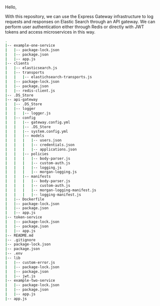 Hello,

With this repository, we can use the Express Gateway infrastructure to log requests and responses on Elastic Search through an API gateway. We can perform user authentication either through Redis or directly with JWT tokens and access microservices in this way.



```bash
.
|-- example-one-service
|   |-- package-lock.json
|   |-- package.json
|   |-- app.js
|-- clients
|   |-- elasticsearch.js
|   |-- transports
|   |   |-- elastichsearch-transports.js
|   |-- package-lock.json
|   |-- package.json
|   |-- redis-client.js
|-- .DS_Store
|-- api-gateway
|   |-- .DS_Store
|   |-- logger
|   |   |-- logger.js
|   |-- config
|   |   |-- gateway.config.yml
|   |   |-- .DS_Store
|   |   |-- system.config.yml
|   |   |-- models
|   |   |   |-- users.json
|   |   |   |-- credentials.json
|   |   |   |-- applications.json
|   |   |-- policies
|   |   |   |-- body-parser.js
|   |   |   |-- custom-auth.js
|   |   |   |-- logging.js
|   |   |   |-- morgan-logging.js
|   |   |-- manifests
|   |   |   |-- body-parser.js
|   |   |   |-- custom-auth.js
|   |   |   |-- morgan-logging-manifest.js
|   |   |   |-- logging-manifest.js
|   |-- Dockerfile
|   |-- package-lock.json
|   |-- package.json
|   |-- app.js
|-- token-service
|   |-- package-lock.json
|   |-- package.json
|   |-- app.js
|-- README.md
|-- .gitignore
|-- package-lock.json
|-- package.json
|-- .env
|-- lib
|   |-- custom-error.js
|   |-- package-lock.json
|   |-- package.json
|   |-- jwt.js
|-- example-two-service
|   |-- package-lock.json
|   |-- package.json
|   |-- app.js
|-- app.js
```
